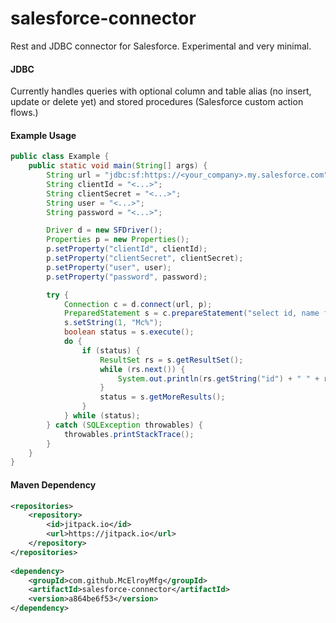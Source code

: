 # salesforce-connector
Rest and JDBC connector for Salesforce. Experimental and very minimal.

#### JDBC
Currently handles queries with optional column and table alias (no insert, update or delete yet) and stored procedures (Salesforce custom action flows.)

#### Example Usage
````Java
public class Example {
    public static void main(String[] args) {
        String url = "jdbc:sf:https://<your_company>.my.salesforce.com";
        String clientId = "<...>";
        String clientSecret = "<...>";
        String user = "<...>";
        String password = "<...>";

        Driver d = new SFDriver();
        Properties p = new Properties();
        p.setProperty("clientId", clientId);
        p.setProperty("clientSecret", clientSecret);
        p.setProperty("user", user);
        p.setProperty("password", password);

        try {
            Connection c = d.connect(url, p);
            PreparedStatement s = c.prepareStatement("select id, name from account where name like ? order by name");
            s.setString(1, "Mc%");
            boolean status = s.execute();
            do {
                if (status) {
                    ResultSet rs = s.getResultSet();
                    while (rs.next()) {
                        System.out.println(rs.getString("id") + " " + rs.getString("name"));
                    }
                    status = s.getMoreResults();
                }
            } while (status);
        } catch (SQLException throwables) {
            throwables.printStackTrace();
        }
    }
}
````

#### Maven Dependency
````XML
<repositories>
	<repository>
	    <id>jitpack.io</id>
	    <url>https://jitpack.io</url>
	</repository>
</repositories>
  
<dependency>
	<groupId>com.github.McElroyMfg</groupId>
	<artifactId>salesforce-connector</artifactId>
	<version>a864be6f53</version>
</dependency>
````
